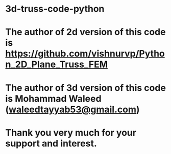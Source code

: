 # 3d-truss-code-python
# The author of 2d version of this code is https://github.com/vishnurvp/Python_2D_Plane_Truss_FEM
# The author of 3d version of this code is Mohammad Waleed (waleedtayyab53@gmail.com)
# Thank you very much for your support and interest.
